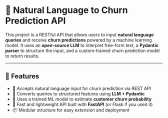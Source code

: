 # 🧠 Natural Language to Churn Prediction API

This project is a RESTful API that allows users to input **natural language queries** and receive **churn predictions** powered by a machine learning model. It uses an **open-source LLM** to interpret free-form text, a **Pydantic parser** to structure the input, and a custom-trained churn prediction model to return results.

---

## 🚀 Features

- 🎯 Accepts natural language input for churn prediction via REST API  
- 🤖 Converts queries to structured features using **LLM + Pydantic**  
- 🧠 Uses a trained ML model to estimate **customer churn probability**  
- 🔌 Fast and lightweight API built with **FastAPI** (or Flask if you used it)  
- 📦 Modular structure for easy extension and deployment  
